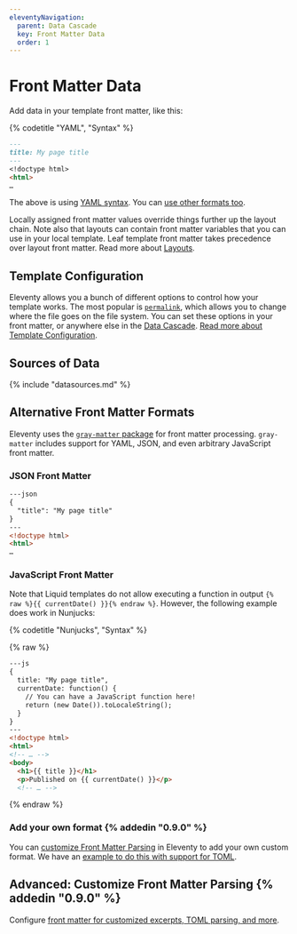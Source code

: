 ```yaml
---
eleventyNavigation:
  parent: Data Cascade
  key: Front Matter Data
  order: 1
---
```

# Front Matter Data

Add data in your template front matter, like this:

{% codetitle "YAML", "Syntax" %}

```markdown
---
title: My page title
---
<!doctype html>
<html>
…
```

The above is using [YAML syntax](https://learnxinyminutes.com/docs/yaml/). You can [use other formats too](#alternative-front-matter-formats).

Locally assigned front matter values override things further up the layout chain. Note also that layouts can contain front matter variables that you can use in your local template. Leaf template front matter takes precedence over layout front matter. Read more about [Layouts](/docs/layouts/).

## Template Configuration
<span id="user-defined-front-matter-customizations"></span>

Eleventy allows you a bunch of different options to control how your template works. The most popular is [`permalink`](/docs/permalinks/), which allows you to change where the file goes on the file system. You can set these options in your front matter, or anywhere else in the [Data Cascade](/docs/data-cascade/). [Read more about Template Configuration](/docs/data-configuration/).

## Sources of Data

{% include "datasources.md" %}

## Alternative Front Matter Formats

Eleventy uses the [`gray-matter` package](https://github.com/jonschlinkert/gray-matter) for front matter processing. `gray-matter` includes support for YAML, JSON, and even arbitrary JavaScript front matter.

### JSON Front Matter

```html
---json
{
  "title": "My page title"
}
---
<!doctype html>
<html>
…
```

### JavaScript Front Matter

Note that Liquid templates do not allow executing a function in output `{% raw %}{{ currentDate() }}{% endraw %}`. However, the following example does work in Nunjucks:

{% codetitle "Nunjucks", "Syntax" %}

{% raw %}
```html
---js
{
  title: "My page title",
  currentDate: function() {
    // You can have a JavaScript function here!
    return (new Date()).toLocaleString();
  }
}
---
<!doctype html>
<html>
<!-- … -->
<body>
  <h1>{{ title }}</h1>
  <p>Published on {{ currentDate() }}</p>
  <!-- … -->
```
{% endraw %}

### Add your own format {% addedin "0.9.0" %}

You can [customize Front Matter Parsing](/docs/data-frontmatter-customize/) in Eleventy to add your own custom format. We have an [example to do this with support for TOML](/docs/data-frontmatter-customize/#example-using-toml-for-front-matter-parsing).

## Advanced: Customize Front Matter Parsing {% addedin "0.9.0" %}

Configure [front matter for customized excerpts, TOML parsing, and more](/docs/data-frontmatter-customize/).